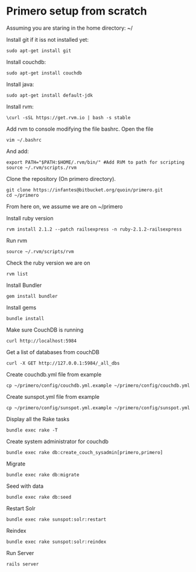 # Primero setup from scratch

Assuming you are staring in the home directory: ~/


Install git if it iss not installed yet:
```
sudo apt-get install git
```


Install couchdb:
```
sudo apt-get install couchdb
```


Install java:
```
sudo apt-get install default-jdk
```

Install rvm:
```
\curl -sSL https://get.rvm.io | bash -s stable
```

Add rvm to console modifying the file bashrc. Open the file
```
vim ~/.bashrc
```
And add:

```
export PATH="$PATH:$HOME/.rvm/bin/" #Add RVM to path for scripting
source ~/.rvm/scripts./rvm
```

Clone the repository (On primero directory).
```
git clone https://infantes@bitbucket.org/quoin/primero.git
cd ~/primero
```

From here on, we assume we are on ~/primero

Install ruby version
```
rvm install 2.1.2 --patch railsexpress -n ruby-2.1.2-railsexpress
```


Run rvm
```
source ~/.rvm/scripts/rvm
```


Check the ruby version we are on
```
rvm list
```


Install Bundler
```
gem install bundler
```


Install gems
```
bundle install
```


Make sure CouchDB is running
```
curl http://localhost:5984
```


Get a list of databases from couchDB
```
curl -X GET http://127.0.0.1:5984/_all_dbs
```


Create couchdb.yml file from example
```
cp ~/primero/config/couchdb.yml.example ~/primero/config/couchdb.yml
```


Create sunspot.yml file from example
```
cp ~/primero/config/sunspot.yml.example ~/primero/config/sunspot.yml
```

Display all the Rake tasks
```
bundle exec rake -T
```


Create system administrator for couchdb
```
bundle exec rake db:create_couch_sysadmin[primero,primero]
```

Migrate
```
bundle exec rake db:migrate
```


Seed with data
```
bundle exec rake db:seed
```


Restart Solr
```
bundle exec rake sunspot:solr:restart
```


Reindex
```
bundle exec rake sunspot:solr:reindex
```


Run Server
```
rails server
```
